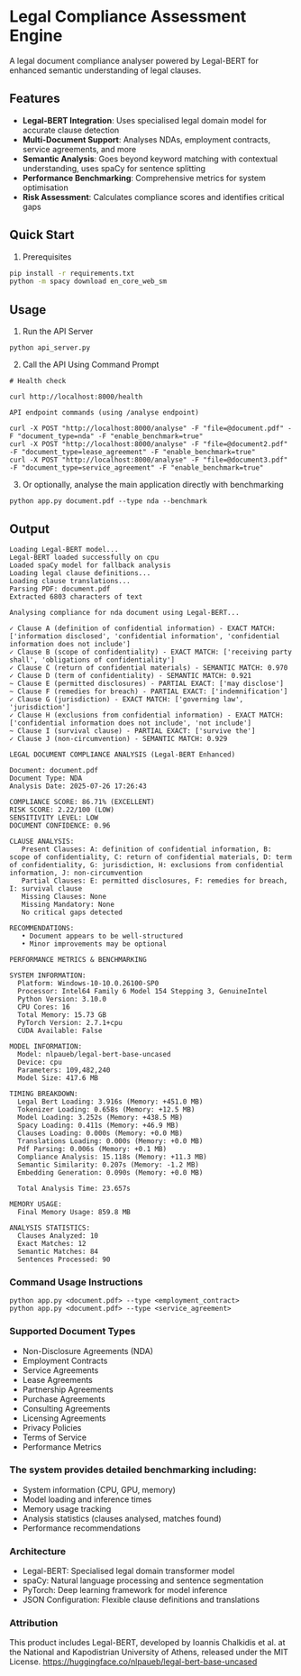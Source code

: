 # Legal Compliance Assessment Engine

A legal document compliance analyser powered by Legal-BERT for enhanced semantic understanding of legal clauses.

## Features

- **Legal-BERT Integration**: Uses specialised legal domain model for accurate clause detection  
- **Multi-Document Support**: Analyses NDAs, employment contracts, service agreements, and more  
- **Semantic Analysis**: Goes beyond keyword matching with contextual understanding, uses spaCy for sentence splitting
- **Performance Benchmarking**: Comprehensive metrics for system optimisation  
- **Risk Assessment**: Calculates compliance scores and identifies critical gaps  

## Quick Start

1. Prerequisites

```bash
pip install -r requirements.txt
python -m spacy download en_core_web_sm
```

## Usage

1. Run the API Server
```
python api_server.py
```

2. Call the API Using Command Prompt


```
# Health check

curl http://localhost:8000/health
```

```
API endpoint commands (using /analyse endpoint)

curl -X POST "http://localhost:8000/analyse" -F "file=@document.pdf" -F "document_type=nda" -F "enable_benchmark=true"
curl -X POST "http://localhost:8000/analyse" -F "file=@document2.pdf" -F "document_type=lease_agreement" -F "enable_benchmark=true"
curl -X POST "http://localhost:8000/analyse" -F "file=@document3.pdf" -F "document_type=service_agreement" -F "enable_benchmark=true"
```

3. Or optionally, analyse the main application directly with benchmarking
```
python app.py document.pdf --type nda --benchmark
```

## Output 
```
Loading Legal-BERT model...
Legal-BERT loaded successfully on cpu
Loaded spaCy model for fallback analysis
Loading legal clause definitions...
Loading clause translations...
Parsing PDF: document.pdf
Extracted 6803 characters of text

Analysing compliance for nda document using Legal-BERT...

✓ Clause A (definition of confidential information) - EXACT MATCH: ['information disclosed', 'confidential information', 'confidential information does not include']
✓ Clause B (scope of confidentiality) - EXACT MATCH: ['receiving party shall', 'obligations of confidentiality']
✓ Clause C (return of confidential materials) - SEMANTIC MATCH: 0.970
✓ Clause D (term of confidentiality) - SEMANTIC MATCH: 0.921
~ Clause E (permitted disclosures) - PARTIAL EXACT: ['may disclose']
~ Clause F (remedies for breach) - PARTIAL EXACT: ['indemnification']
✓ Clause G (jurisdiction) - EXACT MATCH: ['governing law', 'jurisdiction']
✓ Clause H (exclusions from confidential information) - EXACT MATCH: ['confidential information does not include', 'not include']
~ Clause I (survival clause) - PARTIAL EXACT: ['survive the']
✓ Clause J (non-circumvention) - SEMANTIC MATCH: 0.929

LEGAL DOCUMENT COMPLIANCE ANALYSIS (Legal-BERT Enhanced)

Document: document.pdf
Document Type: NDA
Analysis Date: 2025-07-26 17:26:43

COMPLIANCE SCORE: 86.71% (EXCELLENT)
RISK SCORE: 2.22/100 (LOW)
SENSITIVITY LEVEL: LOW
DOCUMENT CONFIDENCE: 0.96

CLAUSE ANALYSIS:
   Present Clauses: A: definition of confidential information, B: scope of confidentiality, C: return of confidential materials, D: term of confidentiality, G: jurisdiction, H: exclusions from confidential information, J: non-circumvention
   Partial Clauses: E: permitted disclosures, F: remedies for breach, I: survival clause
   Missing Clauses: None
   Missing Mandatory: None
   No critical gaps detected

RECOMMENDATIONS:
   • Document appears to be well-structured
   • Minor improvements may be optional

PERFORMANCE METRICS & BENCHMARKING

SYSTEM INFORMATION:
  Platform: Windows-10-10.0.26100-SP0
  Processor: Intel64 Family 6 Model 154 Stepping 3, GenuineIntel
  Python Version: 3.10.0
  CPU Cores: 16
  Total Memory: 15.73 GB
  PyTorch Version: 2.7.1+cpu
  CUDA Available: False

MODEL INFORMATION:
  Model: nlpaueb/legal-bert-base-uncased
  Device: cpu
  Parameters: 109,482,240
  Model Size: 417.6 MB

TIMING BREAKDOWN:
  Legal Bert Loading: 3.916s (Memory: +451.0 MB)
  Tokenizer Loading: 0.658s (Memory: +12.5 MB)
  Model Loading: 3.252s (Memory: +438.5 MB)
  Spacy Loading: 0.411s (Memory: +46.9 MB)
  Clauses Loading: 0.000s (Memory: +0.0 MB)
  Translations Loading: 0.000s (Memory: +0.0 MB)
  Pdf Parsing: 0.006s (Memory: +0.1 MB)
  Compliance Analysis: 15.118s (Memory: +11.3 MB)
  Semantic Similarity: 0.207s (Memory: -1.2 MB)
  Embedding Generation: 0.090s (Memory: +0.0 MB)

  Total Analysis Time: 23.657s

MEMORY USAGE:
  Final Memory Usage: 859.8 MB

ANALYSIS STATISTICS:
  Clauses Analyzed: 10
  Exact Matches: 12
  Semantic Matches: 84
  Sentences Processed: 90
```

### Command Usage Instructions
```
python app.py <document.pdf> --type <employment_contract>
python app.py <document.pdf> --type <service_agreement>
```

### Supported Document Types
- Non-Disclosure Agreements (NDA)
- Employment Contracts
- Service Agreements
- Lease Agreements
- Partnership Agreements
- Purchase Agreements
- Consulting Agreements
- Licensing Agreements
- Privacy Policies
- Terms of Service
- Performance Metrics

### The system provides detailed benchmarking including:

- System information (CPU, GPU, memory)
- Model loading and inference times
- Memory usage tracking
- Analysis statistics (clauses analysed, matches found)
- Performance recommendations

### Architecture
- Legal-BERT: Specialised legal domain transformer model
- spaCy: Natural language processing and sentence segmentation
- PyTorch: Deep learning framework for model inference
- JSON Configuration: Flexible clause definitions and translations

### Attribution
This product includes Legal-BERT, developed by Ioannis Chalkidis et al. at the National and Kapodistrian University of Athens, released under the MIT License.
https://huggingface.co/nlpaueb/legal-bert-base-uncased
